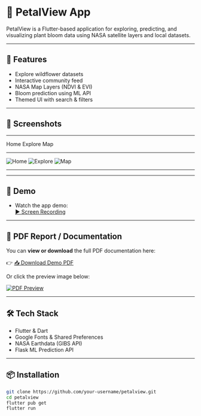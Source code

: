 # 🌸 PetalView App

PetalView is a Flutter-based application for exploring, predicting, and
visualizing plant bloom data using NASA satellite layers and local
datasets.

------------------------------------------------------------------------

## 🚀 Features

-   Explore wildflower datasets
-   Interactive community feed
-   NASA Map Layers (NDVI & EVI)
-   Bloom prediction using ML API
-   Themed UI with search & filters

------------------------------------------------------------------------

## 📸 Screenshots

  ---------------------------------------------------------------------------------------------------
  Home                            Explore                               Map
  ------------------------------- ------------------------------------- -----------------------------
  ![Home](screenshot/welcom_screenshot.png)   ![Explore](screenshot/explore_screenshot.png)   ![Map](screenshots/map_screenshot.png)

  ---------------------------------------------------------------------------------------------------

------------------------------------------------------------------------

## 🎥 Demo

-   Watch the app demo:\
    [▶️ Screen Recording](screenshots/demo.mp4)

------------------------------------------------------------------------

## 📄 PDF Report / Documentation

You can **view or download** the full PDF documentation here:

👉 [📥 Download Demo PDF](screenshots/demo.pdf)

Or click the preview image below:

[![PDF Preview](screenshots/pdf-cover.png)](screenshots/demo.pdf)

------------------------------------------------------------------------

## 🛠️ Tech Stack

-   Flutter & Dart
-   Google Fonts & Shared Preferences
-   NASA Earthdata (GIBS API)
-   Flask ML Prediction API

------------------------------------------------------------------------

## 📦 Installation

``` bash
git clone https://github.com/your-username/petalview.git
cd petalview
flutter pub get
flutter run
```

